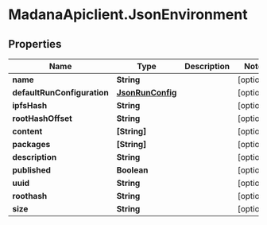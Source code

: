 # MadanaApiclient.JsonEnvironment

## Properties

Name | Type | Description | Notes
------------ | ------------- | ------------- | -------------
**name** | **String** |  | [optional] 
**defaultRunConfiguration** | [**JsonRunConfig**](JsonRunConfig.md) |  | [optional] 
**ipfsHash** | **String** |  | [optional] 
**rootHashOffset** | **String** |  | [optional] 
**content** | **[String]** |  | [optional] 
**packages** | **[String]** |  | [optional] 
**description** | **String** |  | [optional] 
**published** | **Boolean** |  | [optional] 
**uuid** | **String** |  | [optional] 
**roothash** | **String** |  | [optional] 
**size** | **String** |  | [optional] 


